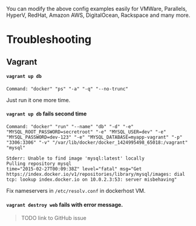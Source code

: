

You can modify the above config examples easily for VMWare, Parallels, HyperV, RedHat, Amazon AWS, DigitalOcean, Rackspace and many more.


Troubleshooting
===============
## Vagrant

#### `vagrant up db`

```
Command: "docker" "ps" "-a" "-q" "--no-trunc"
```

Just run it one more time.

#### `vagrant up db` fails second time

```
Command: "docker" "run" "--name" "db" "-d" "-e" "MYSQL_ROOT_PASSWORD=secretroot" "-e" "MYSQL_USER=dev" "-e" "MYSQL_PASSWORD=dev-123" "-e" "MYSQL_DATABASE=myapp-vagrant" "-p" "3306:3306" "-v" "/var/lib/docker/docker_1424995498_65018:/vagrant" "mysql"

Stderr: Unable to find image 'mysql:latest' locally
Pulling repository mysql
time="2015-02-27T00:09:38Z" level="fatal" msg="Get https://index.docker.io/v1/repositories/library/mysql/images: dial tcp: lookup index.docker.io on 10.0.2.3:53: server misbehaving" 
```

Fix nameservers in `/etc/resolv.conf` in dockerhost VM.

#### `vagrant destroy web` fails with error message.
 
> TODO link to GitHub issue


